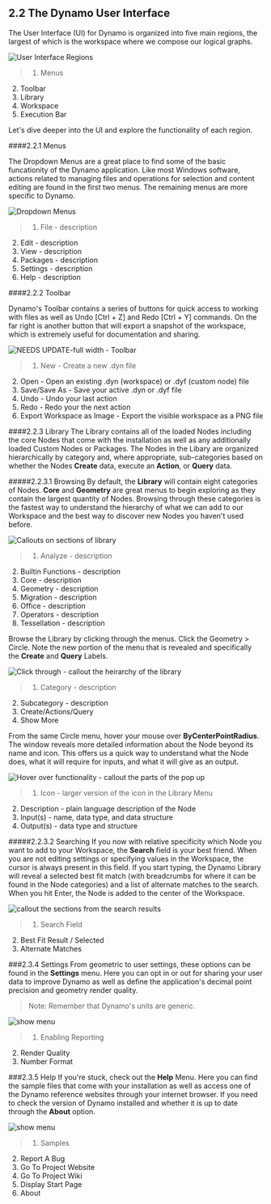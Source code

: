 ## 2.2 The Dynamo User Interface

The User Interface (UI) for Dynamo is organized into five main regions, the largest of which is the workspace where we compose our logical graphs.

![User Interface Regions](images/2-2/01-UI-Regions.png)

>1. Menus
2. Toolbar
3. Library 
4. Workspace
5. Execution Bar

Let's dive deeper into the UI and explore the functionality of each region. 

####2.2.1 Menus

The Dropdown Menus are a great place to find some of the basic funcationity of the Dynamo application. Like most Windows software, actions related to managing files and operations for selection and content editing are found in the first two menus. The remaining menus are more specific to Dynamo. 

![Dropdown Menus](images/2-2/02-Menus.png)
> 1. File - description
2. Edit - description
3. View - description
4. Packages - description
5. Settings - description
6. Help - description

####2.2.2	Toolbar

Dynamo's Toolbar contains a series of buttons for quick access to working with files as well as Undo [Ctrl + Z] and Redo [Ctrl + Y] commands. On the far right is another button that will export a snapshot of the workspace, which is extremely useful for documentation and sharing.

![NEEDS UPDATE-full width - Toolbar](images/02_c.png)

> 1. New - Create a new .dyn file
2. Open - Open an existing .dyn (workspace) or .dyf (custom node) file
3. Save/Save As - Save your active .dyn or .dyf file
4. Undo - Undo your last action
5. Redo - Redo your the next action
6. Export Workspace as Image - Export the visible workspace as a PNG file

####2.2.3	Library
The Library contains all of the loaded Nodes including the core Nodes that come with the installation as well as any additionally loaded Custom Nodes or Packages. The Nodes in the Libary are organized hierarchically by category and, where appropriate, sub-categories based on whether the Nodes **Create** data, execute an **Action**, or **Query** data. 

#####2.2.3.1	Browsing
By default, the **Library** will contain eight categories of Nodes. **Core** and **Geometry** are great menus to begin exploring as they contain the largest quantity of Nodes.  Browsing through these categories is the fastest way to understand the hierarchy of what we can add to our Workspace and the best way to discover new Nodes you haven't used before.

![Callouts on sections of library](images/02_e.png)
>1. Analyze - description
2. Builtin Functions - description
3. Core - description
4. Geometry - description
5. Migration - description
6. Office - description
7. Operators - description
8. Tessellation - description

Browse the Library by clicking through the menus. Click the Geometry > Circle. Note the new portion of the menu that is revealed and specifically the **Create** and **Query** Labels. 

![Click through - callout the heirarchy of the library](images/02_f.png)
>1. Category - description
2. Subcategory - description
3. Create/Actions/Query
4. Show More

From the same Circle menu, hover your mouse over **ByCenterPointRadius**. The window reveals more detailed information about the Node beyond its name and icon. This offers us a quick way to understand what the Node does, what it will require for inputs, and what it will give as an output.  

![Hover over functionality - callout the parts of the pop up](images/02_g.png)
>1. Icon - larger version of the icon in the Library Menu
2. Description - plain language description of the Node
3. Input(s) - name,  data type, and data structure  
4. Output(s) - data type and structure

#####2.2.3.2	Searching
If you now with relative specificity which Node you want to add to your Workspace, the **Search** field is your best friend. When you are not editing settings or specifying values in the Workspace, the cursor is always present in this field. If you start typing, the Dynamo Library will reveal a selected best fit match (with breadcrumbs for where it can be found in the Node categories) and a list of alternate matches to the search. When you hit Enter, the Node is added to the center of the Workspace.

![callout the sections from the search results](images/02_h.png)
>1. Search Field
2. Best Fit Result / Selected
3. Alternate Matches

###2.3.4	Settings
From geometric to user settings, these options can be found in the **Settings** menu. Here you can opt in or out for sharing your user data to improve Dynamo as well as define the application's decimal point precision and geometry render quality.

> Note: Remember that Dynamo's units are generic. 

![show menu](images/Placeholder.png)

>1. Enabling Reporting
2. Render Quality
3. Number Format

###2.3.5	Help 
If you're stuck, check out the **Help** Menu. Here you can find the sample files that come with your installation as well as access one of the Dynamo reference websites through your internet browser. If you need to check the version of Dynamo installed and whether it is up to date through the **About** option.

![show menu](images/Placeholder.png)

>1. Samples
2. Report A Bug
3. Go To Project Website
4. Go To Project Wiki
5. Display Start Page
6. About



